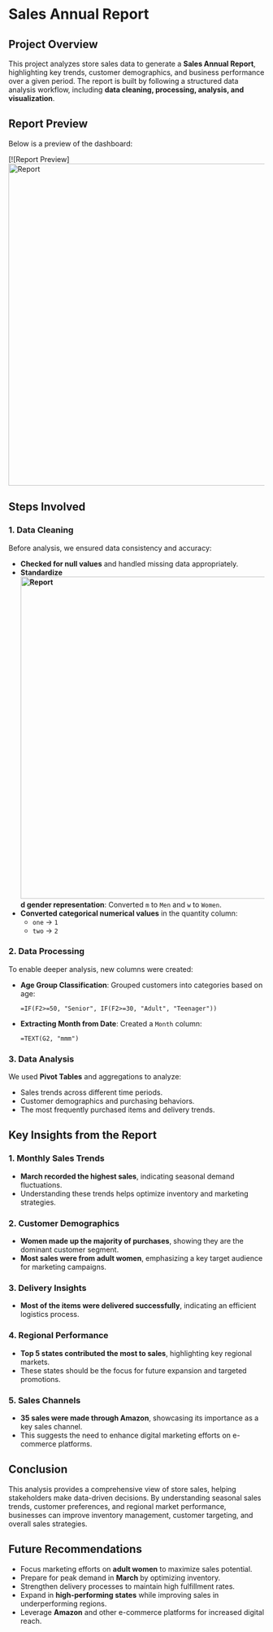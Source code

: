 # Sales Annual Report

## Project Overview
This project analyzes store sales data to generate a **Sales Annual Report**, highlighting key trends, customer demographics, and business performance over a given period. The report is built by following a structured data analysis workflow, including **data cleaning, processing, analysis, and visualization**.

## Report Preview

Below is a preview of the dashboard:

[![Report Preview] <img width="1853" height="633" alt="Report" src="https://github.com/user-attachments/assets/df70dc17-2d03-41fd-a4e6-890692a35383" />



## Steps Involved

### 1. Data Cleaning
Before analysis, we ensured data consistency and accuracy:
- **Checked for null values** and handled missing data appropriately.
- **Standardize<img width="1853" height="633" alt="Report" src="https://github.com/user-attachments/assets/2ff60f1b-bd73-47b9-b369-c5beac26edc8" />
d gender representation**: Converted `m` to `Men` and `w` to `Women`.
- **Converted categorical numerical values** in the quantity column:
  - `one` → `1`
  - `two` → `2`

### 2. Data Processing
To enable deeper analysis, new columns were created:
- **Age Group Classification**: Grouped customers into categories based on age:
  ```excel
  =IF(F2>=50, "Senior", IF(F2>=30, "Adult", "Teenager"))
  ```
- **Extracting Month from Date**: Created a `Month` column:
  ```excel
  =TEXT(G2, "mmm")
  ```

### 3. Data Analysis
We used **Pivot Tables** and aggregations to analyze:
- Sales trends across different time periods.
- Customer demographics and purchasing behaviors.
- The most frequently purchased items and delivery trends.

## Key Insights from the Report

### 1. Monthly Sales Trends
- **March recorded the highest sales**, indicating seasonal demand fluctuations.
- Understanding these trends helps optimize inventory and marketing strategies.

### 2. Customer Demographics
- **Women made up the majority of purchases**, showing they are the dominant customer segment.
- **Most sales were from adult women**, emphasizing a key target audience for marketing campaigns.

### 3. Delivery Insights
- **Most of the items were delivered successfully**, indicating an efficient logistics process.

### 4. Regional Performance
- **Top 5 states contributed the most to sales**, highlighting key regional markets.
- These states should be the focus for future expansion and targeted promotions.

### 5. Sales Channels
- **35 sales were made through Amazon**, showcasing its importance as a key sales channel.
- This suggests the need to enhance digital marketing efforts on e-commerce platforms.

## Conclusion
This analysis provides a comprehensive view of store sales, helping stakeholders make data-driven decisions. By understanding seasonal sales trends, customer preferences, and regional market performance, businesses can improve inventory management, customer targeting, and overall sales strategies.

## Future Recommendations
- Focus marketing efforts on **adult women** to maximize sales potential.
- Prepare for peak demand in **March** by optimizing inventory.
- Strengthen delivery processes to maintain high fulfillment rates.
- Expand in **high-performing states** while improving sales in underperforming regions.
- Leverage **Amazon** and other e-commerce platforms for increased digital reach.
